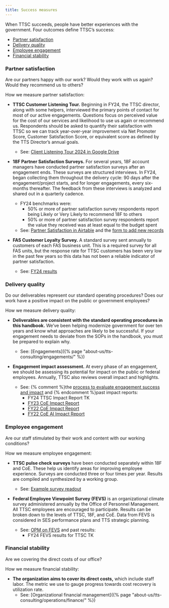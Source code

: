 ```yaml
---
title: Success measures
---
```


When TTSC succeeds, people have better experiences with the government. Four outcomes define TTSC’s success:

- [Partner satisfaction](#partner-satisfaction)
- [Delivery quality](#delivery-quality)
- [Employee engagement](#employee-engagement)
- [Financial stability](#financial-stability)

### Partner satisfaction

Are our partners happy with our work? Would they work with us again? Would they recommend us to others?

How we measure partner satisfaction:

- **TTSC Customer Listening Tour.** Beginning in FY24, the TTSC director, along with some helpers, interviewed the primary points of contact for most of our active engagements. Questions focus on perceived value for the cost of our services and likelihood to use us again or recommend us. Respondents should be asked to quantify their satisfaction with TTSC so we can track year-over-year improvement via Net Promoter Score, Customer Satisfaction Score, or equivalent score as defined by the TTS Director’s annual goals.
  - See: [Client Listening Tour 2024 in Google Drive](https://drive.google.com/drive/folders/1aWyWTFWi2lOUWZgU7tKHjQTNVWx96Zel)

- **18F Partner Satisfaction Surveys.** For several years, 18F account managers have conducted partner satisfaction surveys after an engagement ends. These surveys are structured interviews. In FY24, began collecting them throughout the delivery cycle: 90 days after the engagement/project starts, and for longer engagements, every six-months thereafter. The feedback from these interviews is analyzed and shared out in a quarterly cadence.
  - FY24 benchmarks were:
    - 50% or more of partner satisfaction survey respondents report being Likely or Very Likely to recommend 18F to others
    - 50% or more of partner satisfaction survey respondents report the value they received was at least equal to the budget spent
  - See: [Partner Satisfaction in Airtable](https://airtable.com/appsLLLryeqBK2V9d/pag9PS4fgVFodV4cR) and the [form to add new records](https://airtable.com/appsLLLryeqBK2V9d/shr7nw1cFiwWuGpll)

- **FAS Customer Loyalty Survey.** A standard survey sent annually to customers of each FAS business unit. This is a required survey for all FAS units, but the response rate for TTSC customers has been very low in the past few years so this data has not been a reliable indicator of partner satisfaction.
  - See: [FY24 results](https://docs.google.com/presentation/d/1MlJH1yQs8cvb90uCDSLPg1wIeA7tM0WyE08TQmOc9W4/edit?usp=sharing)

### Delivery quality

Do our deliverables represent our standard operating procedures? Does our work have a positive impact on the public or government employees?

How we measure delivery quality:

- **Deliverables are consistent with the standard operating procedures in this handbook.** We’ve been helping modernize government for over ten years and know what approaches are likely to be successful. If your engagement needs to deviate from the SOPs in the handbook, you must be prepared to explain why.
  - See: [Engagements]({% page "about-us/tts-consulting/engagements/" %})

- **Engagement impact assessment.** At every phase of an engagement, we should be assessing its potential for impact on the public or federal employees. Annually, TTSC also reviews overall impact and highlights.
  - See: {% comment %}the [process to evaluate engagement success and impact](#TODO) and {% endcomment %}past impact reports:
    - FY24 TTSC Impact Report TK
    - [FY23 CoE Impact Report](https://drive.google.com/file/d/1KKzmJ9kULaDW1If6OiEyThhlplTXscPi/view?usp=sharing)
    - [FY22 CoE Impact Report](https://docs.google.com/presentation/d/1pXcEmQu6w-eGEpogQ9mC5cTkG5XfIrb-nFkoz85ZRmc/edit#slide=id.p1)
    - [FY22 CoE AI Impact Report](https://docs.google.com/document/d/1_TzPEvCjspG6vPsTur7seqbwdjqqLS5fOckmu1smrN0/edit?tab=t.0)

### Employee engagement

Are our staff stimulated by their work and content with our working conditions?

How we measure employee engagement:

- **TTSC pulse check surveys** have been conducted separately within 18F and CoE. These help us identify areas for improving employee experience. Surveys are conducted three or four times per year. Results are compiled and synthesized by a working group.
  - See: [Example survey readout](https://docs.google.com/presentation/d/14z7kNBsc9PVaQ8rV8CATSpQw6KPOj3KHV5xEi0ejNKs/edit#slide=id.g22bc6aa6642_0_1288)

- **Federal Employee Viewpoint Survey (FEVS)** is an organizational climate survey administered annually by the Office of Personnel Management. All TTSC employees are encouraged to participate. Results can be broken down to the levels of  TTSC, 18F, and CoE. Data from FEVS is considered in SES performance plans and TTS strategic planning.
  - See: [OPM on FEVS](https://www.opm.gov/fevs/) and past results:
    - FY24 FEVS results for TTSC TK

### Financial stability

Are we covering the direct costs of our office?

How we measure financial stability:

- **The organization aims to cover its direct costs,** which include staff labor. The metric we use to gauge progress towards cost recovery is utilization rate.
  - See: [Organizational financial management]({% page "about-us/tts-consulting/operations/finance/" %})

